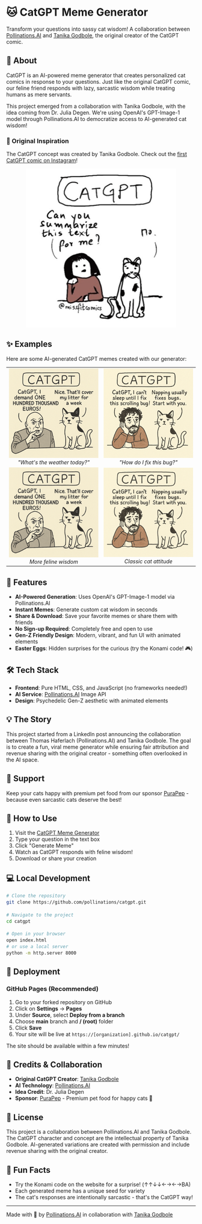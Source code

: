 # 🐱 CatGPT Meme Generator

Transform your questions into sassy cat wisdom! A collaboration between [Pollinations.AI](https://pollinations.ai) and [Tanika Godbole](https://www.instagram.com/tanikagodbole/), the original creator of the CatGPT comic.

## 🌟 About

CatGPT is an AI-powered meme generator that creates personalized cat comics in response to your questions. Just like the original CatGPT comic, our feline friend responds with lazy, sarcastic wisdom while treating humans as mere servants.

This project emerged from a collaboration with Tanika Godbole, with the idea coming from Dr. Julia Degen. We're using OpenAI's GPT-Image-1 model through Pollinations.AI to democratize access to AI-generated cat wisdom!

### 🎨 Original Inspiration

The CatGPT concept was created by Tanika Godbole. Check out the [first CatGPT comic on Instagram](https://www.instagram.com/p/Cn4OLhPyDLP/)!

<div align="center">
  <img src="images/original-catgpt.png" alt="Original CatGPT Comic" width="400">
</div>

## ✨ Examples

Here are some AI-generated CatGPT memes created with our generator:

<div align="center">
  <table>
    <tr>
      <td align="center">
        <img src="images/example1.png" alt="Weather Forecast CatGPT" width="300"><br>
        <em>"What's the weather today?"</em>
      </td>
      <td align="center">
        <img src="images/example2.png" alt="Debugging CatGPT" width="300"><br>
        <em>"How do I fix this bug?"</em>
      </td>
    </tr>
    <tr>
      <td align="center">
        <img src="images/example3.png" alt="CatGPT Example 3" width="300"><br>
        <em>More feline wisdom</em>
      </td>
      <td align="center">
        <img src="images/example4.png" alt="CatGPT Example 4" width="300"><br>
        <em>Classic cat attitude</em>
      </td>
    </tr>
  </table>
</div>

## 🚀 Features

- **AI-Powered Generation**: Uses OpenAI's GPT-Image-1 model via Pollinations.AI
- **Instant Memes**: Generate custom cat wisdom in seconds
- **Share & Download**: Save your favorite memes or share them with friends
- **No Sign-up Required**: Completely free and open to use
- **Gen-Z Friendly Design**: Modern, vibrant, and fun UI with animated elements
- **Easter Eggs**: Hidden surprises for the curious (try the Konami code! 🎮)

## 🛠️ Tech Stack

- **Frontend**: Pure HTML, CSS, and JavaScript (no frameworks needed!)
- **AI Service**: [Pollinations.AI](https://pollinations.ai) Image API
- **Design**: Psychedelic Gen-Z aesthetic with animated elements

## 💡 The Story

This project started from a LinkedIn post announcing the collaboration between Thomas Haferlach (Pollinations.AI) and Tanika Godbole. The goal is to create a fun, viral meme generator while ensuring fair attribution and revenue sharing with the original creator - something often overlooked in the AI space.

## 🐾 Support

Keep your cats happy with premium pet food from our sponsor [PuraPep](https://www.purapep.de/) - because even sarcastic cats deserve the best! 

## 🎯 How to Use

1. Visit the [CatGPT Meme Generator](https://pollinations.github.io/catgpt/)
2. Type your question in the text box
3. Click "Generate Meme" 
4. Watch as CatGPT responds with feline wisdom!
5. Download or share your creation

## 💻 Local Development

```bash
# Clone the repository
git clone https://github.com/pollinations/catgpt.git

# Navigate to the project
cd catgpt

# Open in your browser
open index.html
# or use a local server
python -m http.server 8000
```

## 🚀 Deployment

### GitHub Pages (Recommended)

1. Go to your forked repository on GitHub
2. Click on **Settings** → **Pages**
3. Under **Source**, select **Deploy from a branch**
4. Choose **main** branch and **/ (root)** folder
5. Click **Save**
6. Your site will be live at `https://[organization].github.io/catgpt/`

The site should be available within a few minutes!

## 🤝 Credits & Collaboration

- **Original CatGPT Creator**: [Tanika Godbole](https://www.instagram.com/tanikagodbole/)
- **AI Technology**: [Pollinations.AI](https://pollinations.ai)
- **Idea Credit**: Dr. Julia Degen
- **Sponsor**: [PuraPep](https://www.purapep.de/) - Premium pet food for happy cats 🐾

## 📝 License

This project is a collaboration between Pollinations.AI and Tanika Godbole. The CatGPT character and concept are the intellectual property of Tanika Godbole. AI-generated variations are created with permission and include revenue sharing with the original creator.

## 🌈 Fun Facts

- Try the Konami code on the website for a surprise! (↑↑↓↓←→←→BA)
- Each generated meme has a unique seed for variety
- The cat's responses are intentionally sarcastic - that's the CatGPT way!

---

Made with 💜 by [Pollinations.AI](https://pollinations.ai) in collaboration with [Tanika Godbole](https://www.instagram.com/tanikagodbole/)
